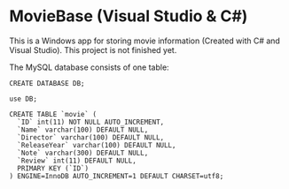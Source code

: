 # MovieBase (Visual Studio & C#)
This is a Windows app for storing movie information (Created with C# and Visual Studio). This project is not finished yet.

The MySQL database consists of one table:
```
CREATE DATABASE DB;

use DB;

CREATE TABLE `movie` (
  `ID` int(11) NOT NULL AUTO_INCREMENT,
  `Name` varchar(100) DEFAULT NULL,
  `Director` varchar(100) DEFAULT NULL,
  `ReleaseYear` varchar(100) DEFAULT NULL,
  `Note` varchar(300) DEFAULT NULL,
  `Review` int(11) DEFAULT NULL,
  PRIMARY KEY (`ID`)
) ENGINE=InnoDB AUTO_INCREMENT=1 DEFAULT CHARSET=utf8;

```
